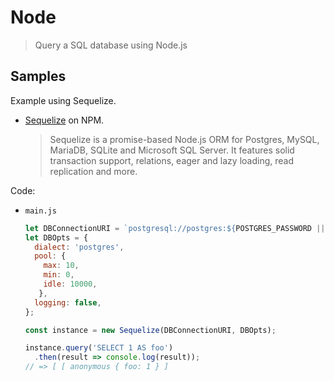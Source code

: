 # Node
> Query a SQL database using Node.js

## Samples

Example using Sequelize.

- [Sequelize](https://www.npmjs.com/package/sequelize) on NPM.
	> Sequelize is a promise-based Node.js ORM for Postgres, MySQL, MariaDB, SQLite and Microsoft SQL Server. It features solid transaction support, relations, eager and lazy loading, read replication and more.

Code:

- `main.js`
    ```javascript
    let DBConnectionURI = `postgresql://postgres:${POSTGRES_PASSWORD || ''}@postgres:5432/postgres`;
    let DBOpts = {
      dialect: 'postgres',
      pool: {
        max: 10,
        min: 0,
        idle: 10000,
       },
      logging: false,
    };

    const instance = new Sequelize(DBConnectionURI, DBOpts);

    instance.query('SELECT 1 AS foo')
      .then(result => console.log(result));
    // => [ [ anonymous { foo: 1 } ]
    ```
